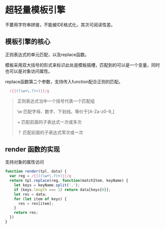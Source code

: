 # 超轻量模板引擎
不要用字符串拼接，不能被IDE格式化，其次可阅读性差。

<script async src="//jsrun.net/rWZKp/embed/all/light/"></script>

## 模板引擎的核心

正则表达式的单元匹配，以及replace函数。

模板采用双大括号的形式来标识此处是模板插槽，匹配到的可以是一个变量，同时也可以是对象访问属性。

replace函数第二个参数，支持传入function配合正则的匹配。

```javascript
  /{{((\w+\.?)+)}}/g
```

> 正则表达式当中一个括号代表一个匹配组
> 
> \w 匹配字母、数字、下划线。等价于[A-Za-z0-9_]
>
> \+ 匹配前面的子表达式一次或多次
>
> ？ 匹配前面的子表达式零次或一次


## render 函数的实现

支持对象的属性访问

```javascript
function render(tpl, data) {
  var reg = /{{((\w+\.?)+)}}/g
  return tpl.replace(reg, function(matchItem, keyName) {
    let keys = keyName.split('.');
    if (keys.length === 1) return data[keys[0]];
    let res = data;
    for (let item of keys) {
      res = res[item];
    }
    return res;
  })
}
```
